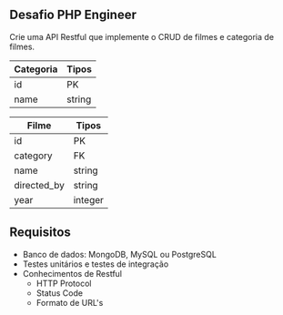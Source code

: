 ## Desafio PHP Engineer

Crie uma API Restful que implemente o CRUD de filmes e categoria de filmes.

Categoria | Tipos |
--- | --- |
id | PK |
name | string |
                                
Filme | Tipos |
--- | --- |
id | PK |
category | FK |
name | string |
directed_by | string |
year | integer |

## Requisitos
- Banco de dados: MongoDB, MySQL ou PostgreSQL
- Testes unitários e testes de integração
- Conhecimentos de Restful
    - HTTP Protocol
    - Status Code
    - Formato de URL's
